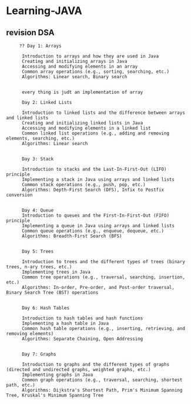 # Learning-JAVA

  ## revision DSA


         ?? Day 1: Arrays

          Introduction to arrays and how they are used in Java
          Creating and initializing arrays in Java
          Accessing and modifying elements in an array
          Common array operations (e.g., sorting, searching, etc.)
          Algorithms: Linear search, Binary search
          
          
          every thing is judt an implementation of array
          
          Day 2: Linked Lists

          Introduction to linked lists and the difference between arrays and linked lists
          Creating and initializing linked lists in Java
          Accessing and modifying elements in a linked list
          Common linked list operations (e.g., adding and removing elements, searching, etc.)
          Algorithms: Linear search
          
          
          Day 3: Stack

          Introduction to stacks and the Last-In-First-Out (LIFO) principle
          Implementing a stack in Java using arrays and linked lists
          Common stack operations (e.g., push, pop, etc.)
          Algorithms: Depth-First Search (DFS), Infix to Postfix conversion
          
          
          Day 4: Queue
          Introduction to queues and the First-In-First-Out (FIFO) principle
          Implementing a queue in Java using arrays and linked lists
          Common queue operations (e.g., enqueue, dequeue, etc.)
          Algorithms: Breadth-First Search (BFS)
          
          
          Day 5: Trees

          Introduction to trees and the different types of trees (binary trees, n-ary trees, etc.)
          Implementing trees in Java
          Common tree operations (e.g., traversal, searching, insertion, etc.)
          Algorithms: In-order, Pre-order, and Post-order traversal, Binary Search Tree (BST) operations
          
          
          Day 6: Hash Tables

          Introduction to hash tables and hash functions
          Implementing a hash table in Java
          Common hash table operations (e.g., inserting, retrieving, and removing elements)
          Algorithms: Separate Chaining, Open Addressing
          
          
          Day 7: Graphs

          Introduction to graphs and the different types of graphs (directed and undirected graphs, weighted graphs, etc.)
          Implementing graphs in Java
          Common graph operations (e.g., traversal, searching, shortest path, etc.)
          Algorithms: Dijkstra's Shortest Path, Prim's Minimum Spanning Tree, Kruskal's Minimum Spanning Tree

  
